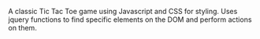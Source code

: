 A classic Tic Tac Toe game using Javascript and CSS for styling.
Uses jquery functions to find specific elements on the DOM and perform actions on them.
